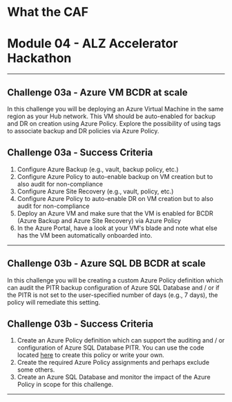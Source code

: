# What the CAF

# Module 04 - ALZ Accelerator Hackathon

---

## Challenge 03a - Azure VM BCDR at scale

In this challenge you will be deploying an Azure Virtual Machine in the same region as your Hub network. This VM should be auto-enabled for backup and DR on creation using Azure Policy. Explore the possibility of using tags to associate backup and DR policies via Azure Policy.

## Challenge 03a - Success Criteria

1. Configure Azure Backup (e.g., vault, backup policy, etc.)
2. Configure Azure Policy to auto-enable backup on VM creation but to also audit for non-compliance
3. Configure Azure Site Recovery (e.g., vault, policy, etc.)
4. Configure Azure Policy to auto-enable DR on VM creation but to also audit for non-compliance
5. Deploy an Azure VM and make sure that the VM is enabled for BCDR (Azure Backup and Azure Site Recovery) via Azure Policy
6. In the Azure Portal, have a look at your VM's blade and note what else has the VM been automatically onboarded into.

---

## Challenge 03b - Azure SQL DB BCDR at scale

In this challenge you will be creating a custom Azure Policy definition which can audit the PITR backup configuration of Azure SQL Database and / or if the PITR is not set to the user-specified number of days (e.g., 7 days), the policy will remediate this setting.

## Challenge 03b - Success Criteria

1. Create an Azure Policy definition which can support the auditing and / or configuration of Azure SQL Database PITR. You can use the code located [here](https://raw.githubusercontent.com/jonathan-vella/scripts-and-policies/master/Azure%20Policy/Deploy%20Azure%20SQL%20DB%20ShortTerm%20Backup.json) to create this policy or write your own.
2. Create the required Azure Policy assignments and perhaps exclude some others.
3. Create an Azure SQL Database and monitor the impact of the Azure Policy in scope for this challenge.

---


